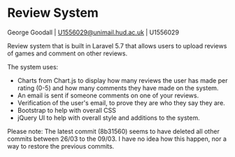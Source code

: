 # Review System
George Goodall | U1556029@unimail.hud.ac.uk | U1556029

Review system that is built in Laravel 5.7 that allows users to upload reviews of games and comment on other reviews.

The system uses:
- Charts from Chart.js to display how many reviews the user has made per rating (0-5) and how many comments they have
made on the system.
- An email is sent if someone comments on one of your reviews.
- Verification of the user's email, to prove they are who they say they are.
- Bootstrap to help with overall CSS
- jQuery UI to help with overall style and additions to the system.

Please note: The latest commit (8b31560) seems to have deleted all other commits between 26/03 to the 09/03. I have no idea how this happen, nor a way to restore the previous commits. 
